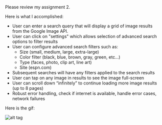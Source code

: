 Please review my assignment 2.

Here is what I accomplished:

* User can enter a search query that will display a grid of image results from the Google Image API.
* User can click on "settings" which allows selection of advanced search options to filter results
* User can configure advanced search filters such as:
    * Size (small, medium, large, extra-large)
    * Color filter (black, blue, brown, gray, green, etc...)
    * Type (faces, photo, clip art, line art)
    * Site (espn.com)
* Subsequent searches will have any filters applied to the search results
* User can tap on any image in results to see the image full-screen
* User can scroll down “infinitely” to continue loading more image results (up to 8 pages)
* Robust error handling, check if internet is available, handle error cases, network failures

Here is the gif:

![alt tag](https://raw.github.com/XiaohuLi/Android-Bootcamp-Assignment-2-Google-Grid-Image-Search/master/gridImageSearch.gif)
